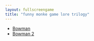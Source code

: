 ```yaml
---
layout: fullscreengame
title: "funny monke game lore trilogy"
---
```


<ul>
    <li><a href="bowman1/">Bowman</a></li>
    <li><a href="bowman2/">Bowman 2</a></li>

</ul>

